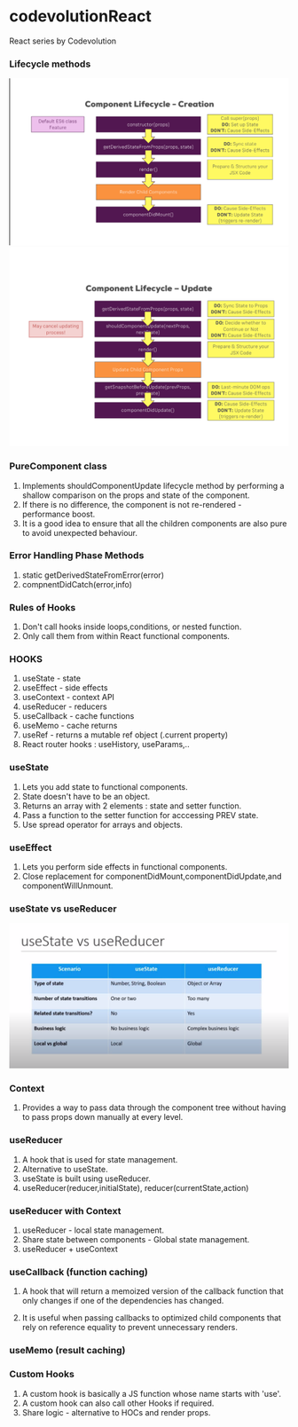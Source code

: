 # codevolutionReact

React series by Codevolution

### Lifecycle methods

![creation](/img/creation-cycle.png)
![updation](/img/updation-cycle.png)

### PureComponent class

1. Implements shouldComponentUpdate lifecycle method by performing a shallow comparison on the props and state of the component.
2. If there is no difference, the component is not re-rendered - performance boost.
3. It is a good idea to ensure that all the children components are also pure to avoid unexpected behaviour.

### Error Handling Phase Methods

1. static getDerivedStateFromError(error)
2. compnentDidCatch(error,info)

### Rules of Hooks

1. Don't call hooks inside loops,conditions, or nested function.
2. Only call them from within React functional components.

### HOOKS

1. useState - state
2. useEffect - side effects
3. useContext - context API
4. useReducer - reducers
5. useCallback - cache functions
6. useMemo - cache returns
7. useRef - returns a mutable ref object (.current property)
8. React router hooks : useHistory, useParams,..

### useState

1. Lets you add state to functional components.
2. State doesn't have to be an object.
3. Returns an array with 2 elements : state and setter function.
4. Pass a function to the setter function for acccessing PREV state.
5. Use spread operator for arrays and objects.

### useEffect

1. Lets you perform side effects in functional components.
2. Close replacement for componentDidMount,componentDidUpdate,and componentWillUnmount.

### useState vs useReducer

![when](/img/when.png)

### Context

1. Provides a way to pass data through the component tree without having to pass props down manually at every level.

### useReducer

1. A hook that is used for state management.
2. Alternative to useState.
3. useState is built using useReducer.
4. useReducer(reducer,initialState), reducer(currentState,action)

### useReducer with Context

1. useReducer - local state management.
2. Share state between components - Global state management.
3. useReducer + useContext

### useCallback (function caching)

1. A hook that will return a memoized version of the callback function that only changes if one of the dependencies has changed.

2. It is useful when passing callbacks to optimized child components that rely on reference equality to prevent unnecessary renders.

### useMemo (result caching)

### Custom Hooks

1. A custom hook is basically a JS function whose name starts with 'use'.
2. A custom hook can also call other Hooks if required.
3. Share logic - alternative to HOCs and render props.
